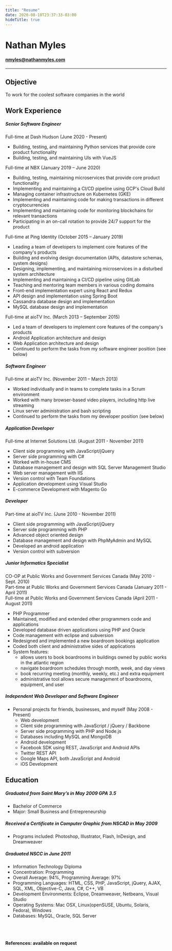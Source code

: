 ```yaml
---
title: "Resume"
date: 2020-08-10T23:37:33-03:00
hideTitle: true
---
```

# Nathan Myles
#### nmyles@nathanmyles.com
---
## Objective
To work for the coolest software companies in the world

## Work Experience

##### Senior Software Engineer

Full-time at Dash Hudson (June 2020 - Present)
- Building, testing, and maintaining Python services that provide core product functionality
- Building, testing, and maintaining UIs with VueJS

Full-time at NBX (January 2019 – June 2020)
- Building, testing, maintaining microservices that provide core product functionality
- Implementing and maintaining a CI/CD pipeline using GCP's Cloud Build
- Managing container infrastructure on Kubernetes (GKE)
- Implementing and maintaining code for making transactions in different cryptocurrencies 
- Implementing and maintaining code for monitoring blockchains for relevant transactions 
- Participating in an on-call rotation to provide 24/7 support for the product

Full-time at Ping Identity (October 2015 – January 2019)
- Leading a team of developers to implement core features of the company's products
- Building and evolving design documentation (APIs, datastore schemas, system designs)
- Designing, implementing, and maintaining microservices in a disturbed system architecture 
- Implementing and maintaining a CI/CD pipeline using GitLab
- Teaching and mentoring team members in various coding domains
- Front-end implementation expert using React and Redux
- API design and implementation using Spring Boot
- Cassandra database design and implementation
- MySQL database design and implementation

Full-time at aioTV Inc. (March 2013 – September 2015)
- Led a team of developers to implement core features of the company's products 
- Android Application architecture and design
- Web Application architecture and design
- Continued to perform the tasks from my software engineer position (see below)

##### Software Engineer

Full-time at aioTV Inc. (November 2011 – March 2013)
- Worked individually and in teams to complete tasks in a Scrum environment
- Worked with many browser-based video players, including http live streaming 
- Linux server administration and bash scripting
- Continued to perform the tasks from my developer position (see below)

##### Application Developer

Full-time at Internet Solutions Ltd. (August 2011 - November 2011)
- Client side programming with JavaScript/jQuery
- Server side programming with C#
- Worked with in-house CMS
- Database management and design with SQL Server Management Studio
- Web server management with IIS
- Version control with Team Foundations
- Application development using Visual Studio
- E-commerce Development with Magento Go

##### Developer

Part-time at aioTV Inc. (June 2010 - November 2011)
- Client side programming with JavaScript/jQuery
- Server side programming with PHP
- Advanced object oriented design
- Database management and design with PhpMyAdmin and MySQL
- Developed an android application
- Version control with subversion

##### Junior Informatics Specialist

CO-OP at Public Works and Government Services Canada (May 2010 - Sept. 2010)<br/>
Part-time at Public Works and Government Services Canada (January 2011 - April 2011)<br/>
Full-time at Public Works and Government Services Canada (April 2011 - August 2011)
- PHP Programmer
- Maintained, modified and extended other programmers code and applications
- Developed database driven applications using PHP and Oracle
- Code management with eclipse and subversion
- Redesigned and implemented a new boardroom bookings application
- Coded both client and administrative sides of applications
- System features:
    - allows users to book boardrooms in buildings owned by public works in the atlantic region
    - navigate boardroom schedules through month, week, and day views
    - book recurring meeting (monthly, weekly, etc.) and extra equipment
    - administrative tool allows secure management of boardrooms, equipment, and user

##### Independent Web Developer and Software Engineer

- Personal projects for friends, businesses, and myself (May 2008 - Present)
    - Web development
    - Client side programming with JavaScript / jQuery / Backbone
    - Server side programming with PHP and Node.js
    - Databases including MySQL and MongoDB
    - Android development
    - Facebook SDK using REST, JavaScript and Android APIs
    - Twitter REST API
    - Google Maps API, both JavaScript and Android
    - iOS Development

## Education

##### Graduated from Saint Mary’s in May 2009 GPA 3.5

- Bachelor of Commerce
- Major: Small Business and Entrepreneurship

##### Received a Certificate in Computer Graphic from NSCAD in May 2009

- Programs included: Photoshop, Illustrator, Flash, InDesign, and Dreamweaver

##### Graduated NSCC in June 2011

- Information Technology Diploma
- Concentration: Programming
- Overall Average: 94%, Programming Average: 97%
- Programming Languages: HTML, CSS, PHP, JavaScript, jQuery, AJAX, SQL, XML, Objective-C, Java, C#, C++, VB
- Development Environments: Eclipse, Dreamweaver, Netbeans, Visual Studio
- Operating Systems: Mac OSX, Linux(openSUSE, Ubuntu, Solaris, Fedora), Windows
- Databases: MySQL, Oracle, SQL Server

<br/><br/>

#### References: available on request
